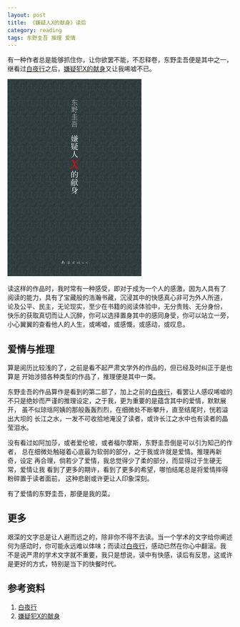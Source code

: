 ```yaml
---
layout: post
title: 《嫌疑人X的献身》读后
category: reading
tags: 东野圭吾 推理 爱情
---
```


有一种作者总是能够抓住你，让你欲罢不能，不忍释卷，东野圭吾便是其中之一，
继看过[白夜行][白夜行]之后，[嫌疑犯X的献身][嫌疑犯X的献身]又让我唏嘘不已。

![xianyiren](/assets/images/xianyiren.jpg)

读这样的作品时，我时常有一种感受，即对于成为一个人的感激，因为人具有了
阅读的能力，具有了宝藏般的浩瀚书藏，沉浸其中的快感真心非可为外人所道，
论及公平、民主，无论现实，至少在书籍的阅读体验中，无分贵贱、无分身份，
快乐的获取真切而让人沉醉，你可以选择置身其中的感同身受，你可以站立一旁，
小心翼翼的查看他人的人生，或唏嘘，或感慨，或感动，或叹息。

## 爱情与推理

算是阅历比较浅的了，之前是看不起严肃文学外的作品的，但已经及时纠正于是也算是
开始涉猎各种类型的作品了，推理便是其中一类。

东野圭吾的作品算作是看到的第二部了，加上之前的[白夜行][白夜行]，看罢让人感叹唏嘘的
不只是绝妙而严谨的推理设定，之于我，更为重要的是蕴含其中的爱情，默默展开，
虽不似琼瑶阿姨的那般轰轰烈烈，在细微处不断攀升，直至结尾时，恍若溢出大坝的
长江之水，一发不可收拾地淹没了读者，或许长江之水中也有读者的晶莹泪水。

没有看过如阿加莎，或者爱伦坡，或者福尔摩斯，东野圭吾倒是可以引为知己的作者，
总在细微处触碰着心底最为软弱的部分，之于我或许就是爱情。推理再新奇，设定
再合理，倘若少了爱情，我总觉得少了柔的部分，而显得过于生硬无常，爱情让我
看到了更多的期许，看到了更多的希望，哪怕结尾总是将爱情摔得粉碎置于读者面前，
这种悲剧或许更让人印象深刻。

有了爱情的东野圭吾，那便是我的菜。

## 更多

艰深的文字总是让人避而远之的，除非你不得不去读。当一个学术的文字给你阐述
何为感动时，你可能永远难以体味；而读过[白夜行][白夜行]，感动已然在你心中翻滚。我
不是说严肃的学术文字就不重要，我只是想说，读中有快感，读后有反思，这或许
是更好的方式，特别是当下的快餐时代。




## 参考资料
1. [白夜行][白夜行]
2. [嫌疑犯X的献身][嫌疑犯X的献身]


[白夜行]: http://towerjoo.github.io/blog/2013/05/12/into-the-white-night
[嫌疑犯X的献身]: http://book.douban.com/subject/3211779/


